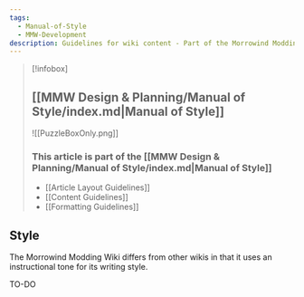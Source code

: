 ```yaml
---
tags:
  - Manual-of-Style
  - MMW-Development
description: Guidelines for wiki content - Part of the Morrowind Modding Wiki Manual of Style
---
```


> [!infobox]
> 
> ## [[MMW Design & Planning/Manual of Style/index.md|Manual of Style]]
> 
> ![[PuzzleBoxOnly.png]]
> 
> ### This article is part of the [[MMW Design & Planning/Manual of Style/index.md|Manual of Style]]
> 
> - [[Article Layout Guidelines]]
> - [[Content Guidelines]]
> - [[Formatting Guidelines]]

## Style

The Morrowind Modding Wiki differs from other wikis in that it uses an instructional tone for its writing style.

TO-DO